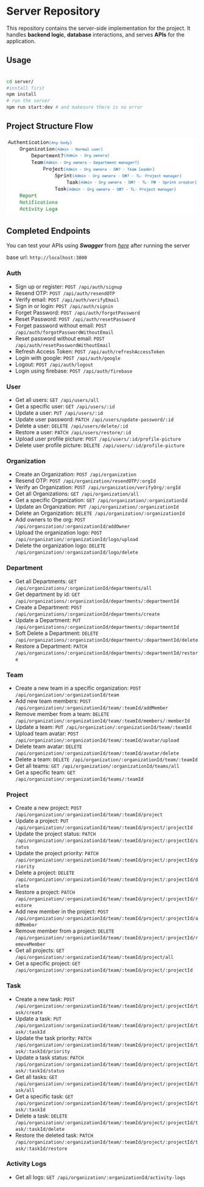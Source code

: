# Server Repository

This repository contains the server-side implementation for the project. It handles **backend logic**, **database** interactions, and serves **APIs** for the application.

## Usage

```bash

cd server/
#install first
npm install
# run the server
npm run start:dev # and makesure there is no error
```

## Project Structure Flow

![tasktrial flow](./images/structure_flow.png)

## Completed Endpoints

You can test your APIs using **_Swagger_** from [_here_](http://localhost:3000/api-docs/) after running the server

base url: `http://localhost:3000`

### Auth

- Sign up or register: `POST /api/auth/signup`
- Resend OTP: `POST /api/auth/resendOTP`
- Verify email: `POST /api/auth/verifyEmail`
- Sign in or login: `POST /api/auth/signin`
- Forget Password: `POST /api/auth/forgotPassword`
- Reset Password: `POST /api/auth/resetPassword`
- Forget password without email: `POST /api/auth/forgotPasswordWithoutEmail`
- Reset password without email: `POST /api/auth/resetPasswordWithoutEmail`
- Refresh Access Token: `POST /api/auth/refreshAccessToken`
- Login with google: `POST /api/auth/google`
- Logout: `POST /api/auth/logout`
- Login using firebase: `POST /api/auth/firebase`

### User

- Get all users: `GET /api/users/all`
- Get a specific user: `GET /api/users/:id`
- Update a user: `PUT /api/users/:id`
- Update user password: `PATCH /api/users/update-password/:id`
- Delete a user: `DELETE /api/users/delete/:id`
- Restore a user: `PATCH /api/users/restore/:id`
- Upload user profile picture: `POST /api/users/:id/profile-picture`
- Delete user profile picture: `DELETE /api/users/:id/profile-picture`

### Organization

- Create an Organization: `POST /api/organization`
- Resend OTP: `POST /api/organization/resendOTP/:orgId`
- Verify an Organization: `POST /api/organization/verifyOrg/:orgId`
- Get all Organizations: `GET /api/organization/all`
- Get a specific Organization: `GET /api/organization/:organizationId`
- Update an Organization: `PUT /api/organization/:organizationId`
- Delete an Organization: `DELETE /api/organization/:organizationId`
- Add owners to the org: `POST /api/organization/:organizationId/addOwner`
- Upload the organization logo: `POST /api/organization/:organizationId/logo/upload`
- Delete the organization logo: `DELETE /api/organization/:organizationId/logo/delete`

### Department

- Get all Departments: `GET /api/organizations/:organizationId/departments/all`
- Get department by id: `GET /api/organizations/:organizationId/departments/:departmentId`
- Create a Department: `POST /api/organizations/:organizationId/departments/create`
- Update a Department: `PUT /api/organizations/:organizationId/departments/:departmentId`
- Soft Delete a Department: `DELETE /api/organizations/:organizationId/departments/:departmentId/delete`
- Restore a Department: `PATCH /api/organizations/:organizationId/departments/:departmentId/restore`

### Team

- Create a new team in a specific organization: `POST /api/organization/:organizationId/team`
- Add new team members: `POST /api/organization/:organizationId/team/:teamId/addMember`
- Remove member from a team: `DELETE /api/organization/:organizationId/team/:teamId/members/:memberId`
- Update a team: `PUT /api/organization/:organizationId/team/:teamId`
- Upload team avatar: `POST /api/organization/:organizationId/team/:teamId/avatar/upload`
- Delete team avatar: `DELETE /api/organization/:organizationId/team/:teamId/avatar/delete`
- Delete a team: `DELETE /api/organization/:organizationId/team/:teamId`
- Get all teams: `GET /api/organization/:organizationId/teams/all`
- Get a specific team: `GET /api/organization/:organizationId/teams/:teamId`

### Project

- Create a new project: `POST /api/organization/:organizationId/team/:teamId/project`
- Update a project: `PUT /api/organization/:organizationId/team/:teamId/project/:projectId`
- Update the project status: `PATCH /api/organization/:organizationId/team/:teamId/project/:projectId/status`
- Update the project priority: `PATCH /api/organization/:organizationId/team/:teamId/project/:projectId/priority`
- Delete a project: `DELETE /api/organization/:organizationId/team/:teamId/project/:projectId/delete`
- Restore a project: `PATCH /api/organization/:organizationId/team/:teamId/project/:projectId/restore`
- Add new member in the project: `POST /api/organization/:organizationId/team/:teamId/project/:projectId/addMember`
- Remove member from a project: `DELETE /api/organization/:organizationId/team/:teamId/project/:projectId/removeMember`
- Get all projects: `GET /api/organization/:organizationId/team/:teamId/project/all`
- Get a specific project: `GET /api/organization/:organizationId/team/:teamId/project/:projectId`

### Task

- Create a new task: `POST /api/organization/:organizationId/team/:teamId/project/:projectId/task/create`
- Update a task: `PUT /api/organization/:organizationId/team/:teamId/project/:projectId/task/:taskId`
- Update the task priority: `PATCH /api/organization/:organizationId/team/:teamId/project/:projectId/task/:taskId/priority`
- Update a task status: `PATCH /api/organization/:organizationId/team/:teamId/project/:projectId/task/:taskId/status`
- Get all tasks: `GET /api/organization/:organizationId/team/:teamId/project/:projectId/task/all`
- Get a specific task: `GET /api/organization/:organizationId/team/:teamId/project/:projectId/task/:taskId`
- Delete a task: `DELETE /api/organization/:organizationId/team/:teamId/project/:projectId/task/:taskId/delete`
- Restore the deleted task: `PATCH /api/organization/:organizationId/team/:teamId/project/:projectId/task/:taskId/restore`

### Activity Logs

- Get all logs: `GET /api/organization/:organizationId/activity-logs`
